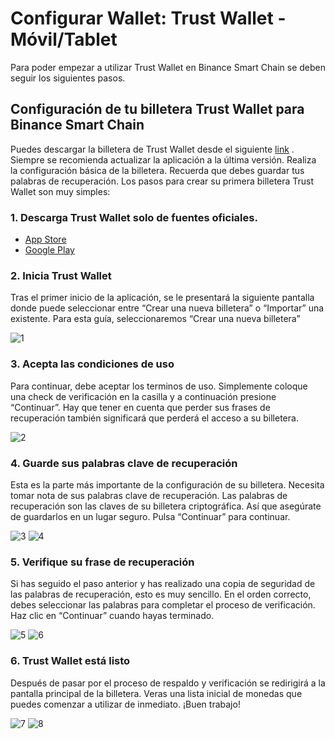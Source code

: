 # Configurar Wallet: Trust Wallet - Móvil/Tablet

Para poder empezar a utilizar Trust Wallet en Binance Smart Chain se deben seguir los siguientes pasos.

## Configuración de tu billetera Trust Wallet para Binance Smart Chain

Puedes descargar la billetera de Trust Wallet desde el siguiente [link](https://share.trustwallet.com/kuBobNL1Mab) . Siempre se recomienda actualizar la aplicación a la última versión. Realiza la configuración básica de la billetera. Recuerda que debes guardar tus palabras de recuperación. Los pasos para crear su primera billetera Trust Wallet son muy simples:

### 1. Descarga Trust Wallet solo de fuentes oficiales.

* [App Store](https://apps.apple.com/app/trust-ethereum-wallet/id1288339409)
* [Google Play](https://play.google.com/store/apps/details?id=com.wallet.crypto.trustapp)

### 2. Inicia Trust Wallet

Tras el primer inicio de la aplicación, se le presentará la siguiente pantalla donde puede seleccionar entre “Crear una nueva billetera” o “Importar” una existente. Para esta guía, seleccionaremos “Crear una nueva billetera”

![1](https://user-images.githubusercontent.com/79335891/108876340-6adddd00-75fe-11eb-8726-9d7b82e7ef48.png)

### 3. Acepta las condiciones de uso

Para continuar, debe aceptar los terminos de uso. Simplemente coloque una check de verificación en la casilla y a continuación presione “Continuar”. Hay que tener en cuenta que perder sus frases de recuperación también significará que perderá el acceso a su billetera.

![2](https://user-images.githubusercontent.com/79335891/108876346-6b767380-75fe-11eb-8e60-0ad2168cbcf9.png)

### 4. Guarde sus palabras clave de recuperación

Esta es la parte más importante de la configuración de su billetera. Necesita tomar nota de sus palabras clave de recuperación. Las palabras de recuperación son las claves de su billetera criptográfica. Así que asegúrate de guardarlos en un lugar seguro. Pulsa “Continuar” para continuar.

![3](https://user-images.githubusercontent.com/79335891/108876348-6c0f0a00-75fe-11eb-82ef-c52f4cd854bd.png) ![4](https://user-images.githubusercontent.com/79335891/108876350-6c0f0a00-75fe-11eb-9f16-b690b89e08c0.png)

### 5.    Verifique su frase de recuperación

Si has seguido el paso anterior y has realizado una copia de seguridad de las palabras de recuperación, esto es muy sencillo. En el orden correcto, debes seleccionar las palabras para completar el proceso de verificación. Haz clic en “Continuar” cuando hayas terminado.

![5](https://user-images.githubusercontent.com/79335891/108876351-6ca7a080-75fe-11eb-9307-c1411f2a99b9.png) ![6](https://user-images.githubusercontent.com/79335891/108876353-6ca7a080-75fe-11eb-8b70-cf69ff6df103.png)

### 6. Trust Wallet está listo

Después de pasar por el proceso de respaldo y verificación se redirigirá a la pantalla principal de la billetera. Veras una lista inicial de monedas que puedes comenzar a utilizar de inmediato. ¡Buen trabajo!

![7](https://user-images.githubusercontent.com/79335891/108876357-6d403700-75fe-11eb-9ba2-30c231cd9be2.png) ![8](https://user-images.githubusercontent.com/79335891/108876359-6d403700-75fe-11eb-80f2-45b1dba7bf70.png)

